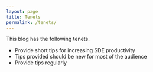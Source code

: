 ```yaml
---
layout: page
title: Tenets
permalink: /tenets/
---
```


This blog has the following tenets.

* Provide short tips for increasing SDE productivity
* Tips provided should be new for most of the audience
* Provide tips regularly